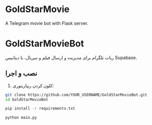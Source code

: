 # GoldStarMovie
A Telegram movie bot with Flask server.
# GoldStarMovieBot

ربات تلگرام برای مدیریت و ارسال فیلم و سریال، با دیتابیس Supabase.

## نصب و اجرا

1. کلون کردن ریپازیتوری:

```bash
git clone https://github.com/YOUR_USERNAME/GoldStarMovieBot.git
cd GoldStarMovieBot

pip install -r requirements.txt

python main.py

